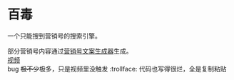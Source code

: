 # 百毒
一个只能搜到营销号的搜索引擎。  

部分营销号内容通过[营销号文案生成器](https://maorx.cn/yxh/)生成。  
[视频](https://www.bilibili.com/video/BV1u34y1W7bC)  
bug ~~极不少~~极多，只是视频里没触发 :trollface: 代码也写得很烂，全是复制粘贴
